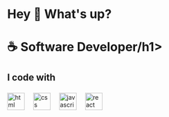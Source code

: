 <h1 align="left">Hey 👋 What's up?</h1>

###

<h1 align="left">☕ Software Developer/h1>

###

###

<h2 align="left">I code with</h2>

###

<div align="left">
  <!-- Logo do HTML -->
  <img src="https://cdn.jsdelivr.net/gh/devicons/devicon/icons/html5/html5-original.svg" height="40" alt="html logo" />
  <img width="12" />
  
  <!-- Logo do CSS -->
  <img src="https://cdn.jsdelivr.net/gh/devicons/devicon/icons/css3/css3-original.svg" height="40" alt="css logo" />
  <img width="12" />
  
  <!-- Logo do JavaScript -->
  <img src="https://cdn.jsdelivr.net/gh/devicons/devicon/icons/javascript/javascript-original.svg" height="40" alt="javascript logo" />
  <img width="12" />
  
  <!-- Logo do React -->
  <img src="https://cdn.jsdelivr.net/gh/devicons/devicon/icons/react/react-original.svg" height="40" alt="react logo" />
</div>


###
